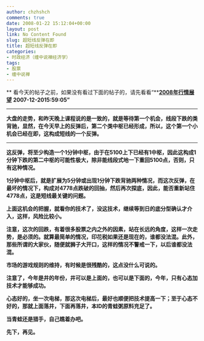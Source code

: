 ```yaml
---
author: chzhshch
comments: true
date: 2008-01-22 15:12:04+00:00
layout: post
link: No Content Found
slug: 超短线反弹在即
title: 超短线反弹在即
categories:
- 时政经济（缠中说禅经济学）
tags:
- 股票
- 缠中说禅
---
```


			

** 看今天的帖子之前，如果没有看过下面的帖子的，请先看看“**[**2008年行情展望**](http://blog.sina.com.cn/s/blog_486e105c01007xa0.html) **2007-12-2015:59:05”**

** **

**大盘的走势，和昨天晚上课程说的是一致的，就是等待第一个机会，线段下跌的类背驰，显然，在今天早上的反弹后，第二个类中枢已经形成，所以，这个第一个小机会已经在即，这构成短线的一个反弹。**

** **

**这反弹，将至少构造一个1分钟中枢，由于在5100上下已经有1中枢，因此这构成1分钟下跌的第二中枢的可能性极大，除非能线段式地一下重回5100点，否则，只有这种情况。**

**1分钟中枢后，就是扩展为5分钟或出现1分钟下跌背驰两种情况，而这次反弹，在最坏的情况下，构成对4778点跌破的回抽，然后再次探底，因此，能否重新站住4778点，这是短线最关键的问题。**

**上面这机会的把握，就看你的技术了，没这技术，继续等到日的底分型确认才介入，这样，风险比较小。**

**注意，这次的回跌，有着很多股票之内之外的因素，站在长远的角度，这样一次走势，是必须的。就算最简单的情况，印花税如果还是现在的，谁都没法混。此外，那些所谓的大家伙，随便就狮子大开口，这样的情况不警戒一下，以后谁都没法混。**

**市场的游戏规则的维持，有时候是很残酷的，这点没什么可说的。**

**注意了，今年是井的年份，井可以是上面的，也可以是下面的，今年，只有心态加技术才能够成功。**

**心态好的，坐一次电梯，那这次电梯后，最好也顺便把技术提高一下；至于心态不好的，那就上面落井，下面再落井，本ID的青蛙粥原料充足了。**

**当青蛙还是猎手，自己瞧着办吧。**

**先下，再见。**
